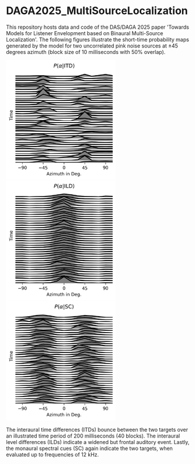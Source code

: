 # DAGA2025_MultiSourceLocalization
This repository hosts data and code of the DAS/DAGA 2025 paper 'Towards Models for Listener Envelopment based on Binaural Multi-Source Localization'.
The following figures illustrate the short-time probability maps generated by the model for two uncorrelated pink noise sources at $\pm 45$ degrees azimuth (block size of 10 milliseconds with 50% overlap).


<img src="/Figures/P_ITD.png" alt="drawing" width="300"/> <img src="/Figures/P_ILD.png" alt="drawing" width="300"/> <img src="/Figures/P_SC.png" alt="drawing" width="300"/>

The interaural time differences (ITDs) bounce between the two targets over an illustrated time period of 200 milliseconds (40 blocks). 
The interaural level differences (ILDs) indicate a widened but frontal auditory event. Lastly, the monaural spectral cues (SC) again indicate the two targets, when evaluated up to frequencies of 12 kHz.

